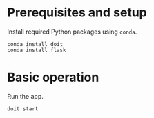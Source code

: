 # Prerequisites and setup

Install required Python packages using `conda`.

```
conda install doit
conda install flask
```

# Basic operation

Run the app.

```
doit start
```